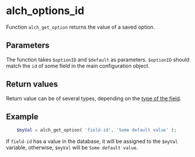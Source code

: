 # alch_options_id

Function `alch_get_option` returns the value of a saved option.

## Parameters

The function takes `$optionID` and `$default` as parameters. `$optionID` should match the `id` of some field in the main configuration object.

## Return values

Return value can be of several types, depending on the [type of the field](/fields/README.md).

## Example

```php
    $myVal = alch_get_option( 'field-id', 'Some default value' );
```

If `field-id` has a value in the database, it will be assigned to the `$myVal` variable, otherwise, `$myVal` will be `Some default value`.